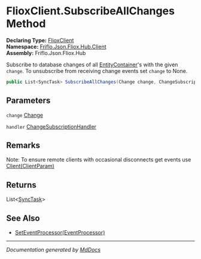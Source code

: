 ﻿<!--  
  <auto-generated>   
    The contents of this file were generated by a tool.  
    Changes to this file may be list if the file is regenerated  
  </auto-generated>   
-->

# FlioxClient.SubscribeAllChanges Method

**Declaring Type:** [FlioxClient](../index.md)  
**Namespace:** [Friflo.Json.Fliox.Hub.Client](../../index.md)  
**Assembly:** Friflo.Json.Fliox.Hub

Subscribe to database changes of all [EntityContainer](../../../Host/EntityContainer/index.md)'s with the given `change`. To unsubscribe from receiving change events set `change` to None.

```csharp
public List<SyncTask> SubscribeAllChanges(Change change, ChangeSubscriptionHandler handler);
```

## Parameters

`change`  [Change](../../Change/index.md)

`handler`  [ChangeSubscriptionHandler](../../ChangeSubscriptionHandler/index.md)

## Remarks

Note: To ensure remote clients with occasional disconnects get  events use [Client(ClientParam)](../../StdCommands/methods/Client.md)

## Returns

List\<[SyncTask](../../SyncTask/index.md)\>

## See Also

- [SetEventProcessor(EventProcessor)](SetEventProcessor.md)

___

*Documentation generated by [MdDocs](https://github.com/ap0llo/mddocs)*
